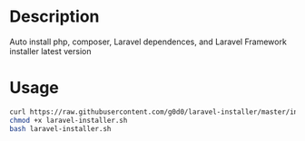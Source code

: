 # Description

Auto install php, composer, Laravel dependences, and Laravel Framework installer latest version

# Usage

```bash
curl https://raw.githubusercontent.com/g0d0/laravel-installer/master/installer.sh -o laravel-installer.sh
chmod +x laravel-installer.sh
bash laravel-installer.sh
```